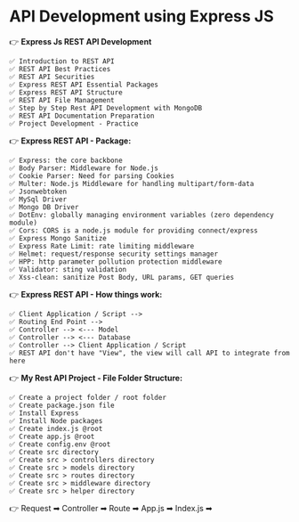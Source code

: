 **API Development using Express JS**
======

👉 **Express Js REST API Development**

    ✅ Introduction to REST API
    ✅ REST API Best Practices
    ✅ REST API Securities
    ✅ Express REST API Essential Packages
    ✅ Express REST API Structure
    ✅ REST API File Management
    ✅ Step by Step Rest API Development with MongoDB
    ✅ REST API Documentation Preparation
    ✅ Project Development - Practice

👉 **Express REST API - Package:**

    ✅ Express: the core backbone
    ✅ Body Parser: Middleware for Node.js
    ✅ Cookie Parser: Need for parsing Cookies
    ✅ Multer: Node.js Middleware for handling multipart/form-data
    ✅ Jsonwebtoken
    ✅ MySql Driver
    ✅ Mongo DB Driver
    ✅ DotEnv: globally managing environment variables (zero dependency module)
    ✅ Cors: CORS is a node.js module for providing connect/express
    ✅ Express Mongo Sanitize
    ✅ Express Rate Limit: rate limiting middleware
    ✅ Helmet: request/response security settings manager
    ✅ HPP: http parameter pollution protection middleware
    ✅ Validator: sting validation
    ✅ Xss-clean: sanitize Post Body, URL params, GET queries

👉 **Express REST API - How things work:**

    ✅ Client Application / Script -->
    ✅ Routing End Point -->
    ✅ Controller --> <--- Model
    ✅ Controller --> <--- Database
    ✅ Controller --> Client Application / Script
    ✅ REST API don't have "View", the view will call API to integrate from here

👉 **My Rest API Project - File Folder Structure:**

    ✅ Create a project folder / root folder
    ✅ Create package.json file
    ✅ Install Express
    ✅ Install Node packages
    ✅ Create index.js @root
    ✅ Create app.js @root
    ✅ Create config.env @root
    ✅ Create src directory
    ✅ Create src > controllers directory
    ✅ Create src > models directory
    ✅ Create src > routes directory
    ✅ Create src > middleware directory
    ✅ Create src > helper directory

👉 Request ➡ Controller ➡ Route ➡ App.js ➡ Index.js ➡ 